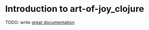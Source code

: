 # Introduction to art-of-joy_clojure

TODO: write [great documentation](http://jacobian.org/writing/what-to-write/)
